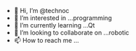- 👋 Hi, I’m @technoc
- 👀 I’m interested in ...programming
- 🌱 I’m currently learning ...Qt
- 💞️ I’m looking to collaborate on ...robotic
- 📫 How to reach me ...

<!---
technoc/technoc is a ✨ special ✨ repository because its `README.md` (this file) appears on your GitHub profile.
You can click the Preview link to take a look at your changes.
--->
